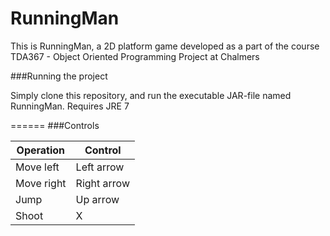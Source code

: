 RunningMan
======

This is RunningMan, a 2D platform game developed as a part of the course
TDA367 - Object Oriented Programming Project at Chalmers

###Running the project

Simply clone this repository, and run the executable JAR-file named RunningMan.
Requires JRE 7

======
###Controls

Operation | Control
---|---
Move left | Left arrow
Move right | Right arrow
Jump | Up arrow
Shoot | X